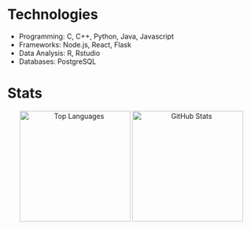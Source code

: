   
# Technologies 

- Programming: C, C++, Python, Java, Javascript
- Frameworks: Node.js, React, Flask
- Data Analysis: R, Rstudio
- Databases: PostgreSQL

# Stats
<div align="center">
  <img height="225" src="https://github-readme-stats.vercel.app/api/top-langs/?username=Hussein-249" alt="Top Languages">
  <img height="225" src="https://github-readme-stats.vercel.app/api?username=Hussein-249&show_icons=true&count_private=true%theme=radical" alt="GitHub Stats">
</div>
